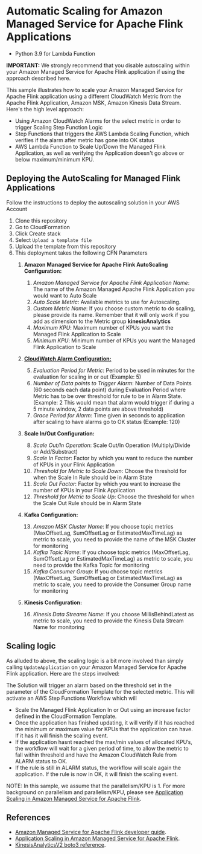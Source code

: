 # Automatic Scaling for Amazon Managed Service for Apache Flink Applications

* Python 3.9 for Lambda Function


**IMPORTANT:** We strongly recommend that you disable autoscaling within your Amazon Managed Service for Apache Flink application if using the approach described here.

This sample illustrates how to scale your Amazon Managed Service for Apache Flink application using a different CloudWatch Metric from the Apache Flink Application, Amazon MSK, Amazon Kinesis Data Stream. Here's the high level approach:

- Using Amazon CloudWatch Alarms for the select metric in order to trigger Scaling Step Function Logic
- Step Functions that triggers the AWS Lambda Scaling Function, which verifies if the alarm after metric has gone into OK status
- AWS Lambda Function to Scale Up/Down the Managed Flink Application, as well as verifying the Application doesn't go above or below maximum/minimum KPU.

## Deploying the AutoScaling for Managed Flink Applications

Follow the instructions to deploy the autoscaling solution in your AWS Account

1. Clone this repository
2. Go to CloudFormation
3. Click Create stack
4. Select `Upload a template file`
5. Upload the template from this repository
6. This deployment takes the following CFN Parameters
   1. **Amazon Managed Service for Apache Flink AutoScaling Configuration:**

      1. *Amazon Managed Service for Apache Flink Application Name*: The name of the Amazon Managed Apache Flink Application you would want to Auto Scale
      2. *Auto Scale Metric*: Available metrics to use for Autoscaling.
      3. *Custom Metric Name*: If you choose custom metric to do scaling, please provide its name. Remember that it will only work if you add as dimension to the Metric group **kinesisAnalytics**
      3. *Maximum KPU*: Maximum number of KPUs you want the Managed Flink Application to Scale
      4. *Minimum KPU*: Minimum number of KPUs you want the Managed Flink Application to Scale
   2. [**CloudWatch Alarm Configuration:**](https://docs.aws.amazon.com/AmazonCloudWatch/latest/monitoring/AlarmThatSendsEmail.html#alarm-evaluation)

      5. *Evaluation Period for Metric*: Period to be used in minutes for the evaluation for scaling in or out (Example: 5)
      6. *Number of Data points to Trigger Alarm*: Number of Data Points (60 seconds each data point) during Evaluation Period where Metric has to be over threshold for rule to be in Alarm State. (Example: 2 This would mean that alarm would trigger if during a 5 minute window, 2 data points are above threshold)
      7. *Grace Period for Alarm*: Time given in seconds to application after scaling to have alarms go to OK status (Example: 120)
   3. **Scale In/Out Configuration:**

      8. *Scale Out/In Operation*: Scale Out/In Operation (Multiply/Divide or Add/Substract)
      9. *Scale In Factor*: Factor by which you want to reduce the number of KPUs in your Flink Application
      10. *Threshold for Metric to Scale Down*: Choose the threshold for when the Scale In Rule should be in Alarm State
      11. *Scale Out Factor*: Factor by which you want to increase the number of KPUs in your Flink Application
      12. *Threshold for Metric to Scale Up*: Choose the threshold for when the Scale Out Rule should be in Alarm State
   4. **Kafka Configuration:**

      13. *Amazon MSK Cluster Name*: If you choose topic metrics (MaxOffsetLag, SumOffsetLag or EstimatedMaxTimeLag) as metric to scale, you need to provide the name of the MSK Cluster for monitoring
      14. *Kafka Topic Name*: If you choose topic metrics (MaxOffsetLag, SumOffsetLag or EstimatedMaxTimeLag) as metric to scale, you need to provide the Kafka Topic for monitoring
      15. *Kafka Consumer Group*: If you choose topic metrics (MaxOffsetLag, SumOffsetLag or EstimatedMaxTimeLag) as metric to scale, you need to provide the Consumer Group name for monitoring
   5. **Kinesis Configuration:**

      16. *Kinesis Data Streams Name*: If you choose MillisBehindLatest as metric to scale, you need to provide the Kinesis Data Stream Name for monitoring


## Scaling logic

As alluded to above, the scaling logic is a bit more involved than simply calling `UpdateApplication` on your Amazon Managed Service for Apache Flink application. Here are the steps involved:

The Solution will trigger an alarm based on the threshold set in the parameter of the CloudFormation Template for the selected metric. This will activate an AWS Step Functions Workflow which will

* Scale the Managed Flink Application In or Out using an increase factor defined in the CloudFormation Template.
* Once the application has finished updating, it will verify if it has reached the minimum or maximum value for KPUs that the application can have. If it has it will finish the scaling event.
* If the application hasnt reached the max/min values of allocated KPU’s, the workflow will wait for a given period of time, to allow the metric to fall within threshold and have the Amazon CloudWatch Rule from ALARM status to OK.
* If the rule is still in ALARM status, the workflow will scale again the application. If the rule is now in OK, it will finish the scaling event.



NOTE: In this sample, we assume that the parallelism/KPU is 1. For more background on parallelism and parallelism/KPU, please see [Application Scaling in Amazon Managed Service for Apache Flink](https://docs.aws.amazon.com/kinesisanalytics/latest/java/how-scaling.html).

## References

- [Amazon Managed Service for Apache Flink developer guide](https://docs.aws.amazon.com/kinesisanalytics/latest/java/what-is.html).
- [Application Scaling in Amazon Managed Service for Apache Flink](https://docs.aws.amazon.com/kinesisanalytics/latest/java/how-scaling.html).
- [KinesisAnalyticsV2 boto3 reference](https://boto3.amazonaws.com/v1/documentation/api/latest/reference/services/kinesisanalyticsv2.html).